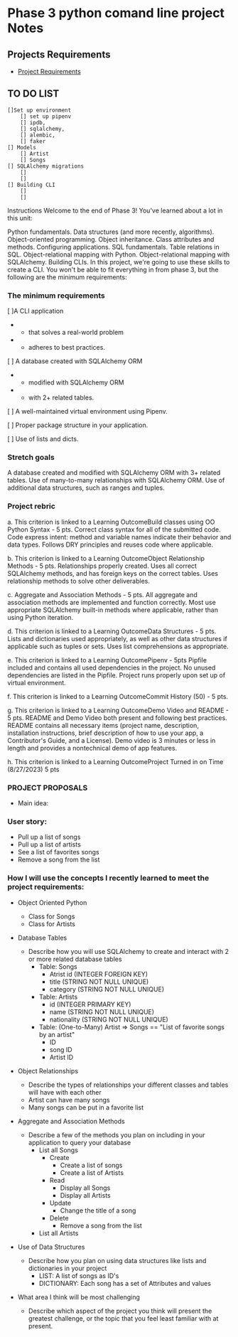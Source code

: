 # Phase 3 python comand line project Notes

## Projects Requirements
- [Project Requirements](https://my.learn.co/courses/653/pages/phase-3-project-cli?module_item_id=95439)

## TO DO LIST
    []Set up environment
        [] set up pipenv
        [] ipdb, 
        [] sqlalchemy, 
        [] alembic, 
        [] faker
    [] Models
        [] Artist
        [] Songs
    [] SQLAlchemy migrations
        []
        []
    [] Building CLI
        []
        []
Instructions
Welcome to the end of Phase 3! You've learned about a lot in this unit:

Python fundamentals.
Data structures (and more recently, algorithms).
Object-oriented programming.
Object inheritance.
Class attributes and methods.
Configuring applications.
SQL fundamentals.
Table relations in SQL.
Object-relational mapping with Python.
Object-relational mapping with SQLAlchemy.
Building CLIs.
In this project, we're going to use these skills to create a CLI. You won't be able to fit everything in from phase 3, but the following are the minimum requirements:

### The minimum requirements

[ ]A CLI application 
- - that solves a real-world problem
- - adheres to best practices.

[ ] A database created with SQLAlchemy ORM
- - modified with SQLAlchemy ORM 
- - with 2+ related tables.

[ ] A well-maintained virtual environment using Pipenv.

[ ] Proper package structure in your application.

[ ] Use of lists and dicts.


### Stretch goals
A database created and modified with SQLAlchemy ORM with 3+ related tables.
Use of many-to-many relationships with SQLAlchemy ORM.
Use of additional data structures, such as ranges and tuples.

### Project rebric 
a. This criterion is linked to a Learning OutcomeBuild classes using OO Python Syntax - 5 pts.
Correct class syntax for all of the submitted code. Code express intent: method and variable names indicate their behavior and data types. Follows DRY principles and reuses code where applicable.

b. This criterion is linked to a Learning OutcomeObject Relationship Methods - 5 pts.
Relationships properly created. Uses all correct SQLAlchemy methods, and has foreign keys on the correct tables. Uses relationship methods to solve other deliverables.

c. Aggregate and Association Methods - 5 pts.
All aggregate and association methods are implemented and function correctly. Most use appropriate SQLAlchemy built-in methods where applicable, rather than using Python iteration.

d. This criterion is linked to a Learning OutcomeData Structures - 5 pts. 
Lists and dictionaries used appropriately, as well as other data structures if applicable such as tuples or sets. Uses list comprehensions as appropriate.

e. This criterion is linked to a Learning OutcomePipenv - 5pts
Pipfile included and contains all used dependencies in the project. No unused dependencies are listed in the Pipfile. Project runs properly upon set up of virtual environment.

f. This criterion is linked to a Learning OutcomeCommit History (50) - 5 pts.

g. This criterion is linked to a Learning OutcomeDemo Video and README - 5 pts. 
README and Demo Video both present and following best practices. README contains all necessary items (project name, description, installation instructions, brief description of how to use your app, a Contributor's Guide, and a License). Demo video is 3 minutes or less in length and provides a nontechnical demo of app features.

h. This criterion is linked to a Learning OutcomeProject Turned in on Time (8/27/2023) 5 pts 


### PROJECT PROPOSALS
- Main idea: <Enter the title and main idea of your app>

### User story: 
-   Pull up a list of songs 
-   Pull up a list of artists
-   See a list of favorites songs
-   Remove a song from the list

### How I will use the concepts I recently learned to meet the project requirements: 
- Object Oriented Python 
    - Class for Songs
    - Class for Artists

- Database Tables 
    - Describe how you will use SQLAlchemy to create and interact with 2 or more related database tables
        - Table: Songs
            - Atrist id (INTEGER FOREIGN KEY) 
            - title (STRING NOT NULL UNIQUE)
            - category (STRING NOT NULL UNIQUE)
        - Table: Artists
            - id (INTEGER PRIMARY KEY)
            - name (STRING NOT NULL UNIQUE)
            - nationality (STRING NOT NULL UNIQUE)
        - Table: (One-to-Many) Artist => Songs == "List of favorite songs by an artist"
            - ID
            - song ID
            - Artist ID

- Object Relationships 
     - Describe the types of relationships your different classes and tables will have with each other
     - Artist can have many songs
     - Many songs can be put in a favorite list
- Aggregate and Association Methods 
    - Describe a few of the methods you plan on including in your application to query your database
        -   List all Songs
            - Create
                - Create a list of songs
                - Create a list of Artists
            - Read
                - Display all Songs
                - Display all Artists
            - Update
                - Change the title of a song
            - Delete
                - Remove a song from the list
        -   List all Artists
- Use of Data Structures 
    - Describe how you plan on using data structures like lists and dictionaries in your project
        - LIST: A list of songs as ID's
        - DICTIONARY: Each song has a set of Attributes and values
- What area I think will be most challenging
    - Describe which aspect of the project you think will present the greatest challenge, or the topic that you feel least familiar with at present.